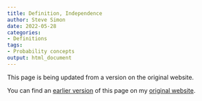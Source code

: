 ```yaml
---
title: Definition, Independence
author: Steve Simon
date: 2022-05-28
categories:
- Definitions
tags:
- Probability concepts
output: html_document
---
```


This page is being updated from a version on the original website.

<!---More--->


You can find an [earlier version][sim1] of this page on my [original website][sim2].

[sim1]: http://www.pmean.com/definitions/ind_prob.htm
[sim2]: http://www.pmean.com/original_site.html
